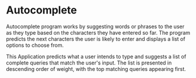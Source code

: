 # Autocomplete

 Autocomplete program works by suggesting words or phrases to the user as they type based on the characters they have entered so far. 
 The program predicts the next characters the user is likely to enter and displays a list of options to choose from.

 This Application predicts what a user intends to type and suggests a list of complete queries that match the user's input. 
 The list is presented in descending order of weight, with the top matching queries appearing first.
